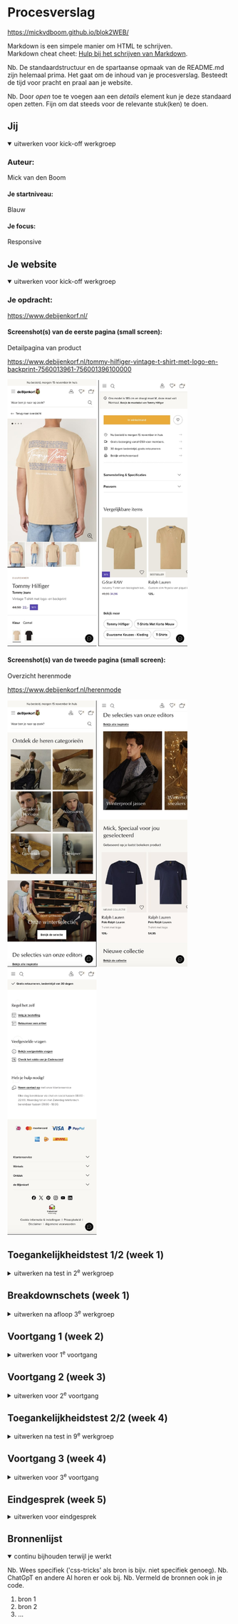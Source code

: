 # Procesverslag
https://mickvdboom.github.io/blok2WEB/

Markdown is een simpele manier om HTML te schrijven.  
Markdown cheat cheet: [Hulp bij het schrijven van Markdown](https://github.com/adam-p/markdown-here/wiki/Markdown-Cheatsheet).

Nb. De standaardstructuur en de spartaanse opmaak van de README.md zijn helemaal prima. Het gaat om de inhoud van je procesverslag. Besteedt de tijd voor pracht en praal aan je website.

Nb. Door *open* toe te voegen aan een *details* element kun je deze standaard open zetten. Fijn om dat steeds voor de relevante stuk(ken) te doen.





## Jij

<details open>
  <summary>uitwerken voor kick-off werkgroep</summary>

  ### Auteur:
  Mick van den Boom

  #### Je startniveau:
  Blauw

  #### Je focus:
  Responsive
 
</details>





## Je website

<details open>
  <summary>uitwerken voor kick-off werkgroep</summary>

  ### Je opdracht:
 https://www.debijenkorf.nl/

  #### Screenshot(s) van de eerste pagina (small screen): 
  Detailpagina van product  
  
  https://www.debijenkorf.nl/tommy-hilfiger-vintage-t-shirt-met-logo-en-backprint-7560013961-756001396100000
  
  <img src="readme-images/1e-deel-pag-1.jpg" width="200px" alt="eerste pagina foto een">
  <img src="readme-images/2e-deel-pag-1.jpg" width="200px" alt="eerste pagina foto een">

  #### Screenshot(s) van de tweede pagina (small screen):
  Overzicht herenmode
  
  https://www.debijenkorf.nl/herenmode
  
 <img src="readme-images/1e-deel-pag-2.jpg" width="200px" alt="omschrijving van de pagina">
 <img src="readme-images/2e-deel-pag-2.jpg" width="200px" alt="tweede pagina foto twee">
 <img src="readme-images/3e-deel-pag-2.jpg" width="200px" alt="tweede pagina foto twee">
</details>



## Toegankelijkheidstest 1/2 (week 1)

<details>
  <summary>uitwerken na test in 2<sup>e</sup> werkgroep</summary>

  ### Bevindingen
  Lijst met je bevindingen die in de test naar voren kwamen:
  
WCAG

Website: debijenkorf.nl 

Naam: Mick van den Boom

Test: 1

Content
1. Duidelijk taalgebruik
2. Unieke beschrijving knoppen

Opmerkingen content
1. Goede omschrijvingen van producten en andere onderdelen. Net verwoord maar niet te ingewikkeld. Op de homepagina staat bij het deel van de wintercollectie de tekst “Pak dit seizoen groots uit met wollen winteritems die jouw unieke stijl weerspiegelen”, deze tekst kan natuurlijk duidelijker maar hier is bewust voor gekozen omdat de bijenkorf een wat duurdere en exclusievere sfeer af wilt geven door wat duurdere en lastigere woorden te gebruiken.
2. Het spreekt bij een kledingwinkel voor zich wat je kiest als je op mannen of vrouwen klikt. Toch zijn deze knoppen redelijk kortaf aangezien ze niet een duidelijk make wat je gaat zien. Als ik verder naar beneden scroll kom ik aan bij het onderdeel met de FAQ, bestellingen volgen en hulp vragen. Dit deel is duidelijker. De knoppen hier zeggen dingen zoals “bekijk veelgestelde vragen” en “volg je bestelling”. De knoppen op de site verschillen dus, een deel is te direct en een deel is duidelijk.
   
<br>

Global code
1. Valideer uw html
2. Gebruik een lang-attribuut op het html element
3. Geef elke pagina een unieke titel
4. Zorg ervoor dat viewport-zoom niet is uitgeschakeld

Opmerkingen global code 
1. De code is lastig te valideren, als ik dit doe op de W3C site dan krijg ik een 403 forbidden error. Ik heb vervolgens zelf elementen van de code in VSC geplakt waaruit bleek dat de site zeker wat errors bevat. Ondanks de normale functionaliteit op het eerste blik kan dit natuurlijk leiden tot problemen.
2. Er is gebruikt gemaakt van het lang attribuut, de taal is ingesteld op NL-NL.
3. Iedere pagina bevat een andere titel, als ik op de homepagina de titel bekijk staat er “de Bijenkorf • Mode, Cosmetica & Interieur • Snel in huis”. Als ik vervolgens naar de pagina ga met herenmode veranderd de titel naar “Herenmode • de Bijenkorf • Gratis retourneren”.
4. De viewport is uitgeschakeld, het is onmogelijk om op mijn telefoon in te zoomen op de site. Op laptop kan dit wel maar het hoort op telefoon uiteraard ook te werken.


Toetsenbord
1. Zorg voor een duidelijke stijl bij interactieve elementen waarnaar wordt genavigeerd
2. Zorg ervoor dat de focus volgorde overeenkomt met de beeld indeling.

Opmerkingen toetsenbord
1. De geselecteerde elementen worden duidelijk geselecteerd, tijdens het navigeren is het dus duidelijk te zien waar je je begeeft. Het enige opvallende tijdens het navigeren is dat ik vast kwam te zitten toen ik langs de zoekbalk kwam, hierna kan ik niet verder door tab te gebruiken.
2. De focus volgorde is logisch, iedere keer voordat ik op tab klik kan ik al voorspellen welk element als volgende geselecteerd zal gaan worden.
   

Mobiel en aanraking
1. Bekijk of de site gedraaid kan worden
2. Verwijder horizontaal scrollen
3. Zorg ervoor dat knoppen en links makkelijk gebruikt kunnen worden (grootte en positie)
4. Zorg voor genoeg witruimte tussen interactieve elementen voor scroll ruimte

Opmerkingen mobiel en aanraking 
1. De site kan iedere mogelijke kant op gedraaid worden.
2. Het grootste deel van de site bevat geen mogelijkheid om horizontaal te scrollen dus dit is goed. De enige onderdelen waar je horizontaal kan scrollen zijn de overzichten van kleding waar je bijvoorbeeld kan scrollen door recent bekeken of aanbevolen voor jou.
3. Alle knoppen en links zijn van goede grootte waardoor de site dus goed toegankelijk is op mobiel.
4. Over het algemeen bevat de site genoeg witruimte, het enige onderdeel waar hier geen sprake van is is bij het begin van iedere pagina waar je moet kiezen tussen de verschillende kleding opties. (Bijvoorbeeld op het homescherm de opties man, vrouw, kinderen, etc), deze vlakken staan te dicht op elkaar en deze sectie bevat nauwelijks witruimte.
   

Headings
1. Gebruik header elementen om nieuwe content te introduceren
2. Gebruik maar één h1 element per pagina
3. Header elementen moeten in een logische volgorde worden geschreven
4. Sla geen heading levels over

Opmerkingen headings
1. Ieder nieuwe element bevat een header, hier is dus goed over nagedacht.
2. De website maakt gebruik van maar één h1 element per pagina.
3. De opbouw van de h1, h2 en h3 elementen die de site bevat zijn logisch verdeelt en zorgen voor een goede structuur.
4. De site maakt gebruik van h1, h2 en h3 headings, er word dus niks overgeslagen.
   

Lists
1. Maak gebruik van de elementen ol, ul en dl voor content die in een lijst hoort

Opmerkingen lists
1. De site maakt zeker gebruik van lists. Door te inspecteren heb ik gevonden dat bijvoorbeeld bij de footer gebruik word gemaakt van een unordered list.
   

Images
1. Zorg ervoor dat alle img elementen een alt attribuut hebben
2. Zorg ervoor dat alle decoratieve img een null alt attribuut hebben
3. Bied een tekst alternatief voor grote img zoals grafieken en kaarten
4. Voor een img met tekst, zorg ervoor dat de alt omschrijving de tekst bevat

Opmerkingen images
1.  Er word goed gebruik gemaakt van alt attributen, als ik bijvoorbeeld bij de detailpagina van een t shirt naar de alt tekst van de foto ga kijken staat er "Tommy Hilfiger - Vintage T-shirt met logo- en backprint - Camel”.
2. Op de site word nauwelijks gebruik gemaakt van decoratieve foto’s, de enige foto die ik kon bedenken was de foto van het logo bovenaan de pagina. Nadat ik deze heb opgezocht in de code kon ik geen alt tekst vinden bij deze foto.
3. Ik heb op de site geen foto’s van mappen of grafieken kunnen vinden. Als deze er wel zouden zijn ga ik ervan uit dat deze ook een alt tekst zouden hebben aangezien de rest dit ook heeft.
4. De foto’s met tekst erin bevatten geen alt tekst die ook de tekst op de foto omschrijft. Deze tekst wordt apart in de code geschreven.
   

Media (video and audio)
1. Zorg ervoor dat media niet automatisch afspeelt
2. Zorg ervoor dat alle media gepauzeerd kan worden
3. Zorg voor ondertiteling bij video’s
4. Zorg voor transcripties bij geluid

Opmerkingen media (video en audio)
1. Op de homepagina bevindt zich meteen een video of gif die automatisch afspeelt.
2. De video op het homescherm kan niet gepauzeerd worden.
3. De video heeft geen ondertiteling maar bevat ook geen geluid.
4. De website bevat geen audio mogelijkheden en dus ook geen transcriptie.
   

Controls
1. Gebruik een a element voor links
2. Zorg ervoor dat links herkenbaar zijn als links
3. Zorg ervoor dat controls de staat :focus hebben
4. Gebruik het button element voor knoppen
5. Zorg voor een skip link en zorg dat deze zichtbaar is wanneer gefocust
6. Identificeer links die geopend worden in een nieuwe tab of venster worden geopend.

Opmerkingen controls
1. Na de code de inspecteren heb ik gevonden dat de links inderdaad met een a element gecodeerd zijn.
2. Alle links zijn duidelijk te herkennen door middel van de streep onder de tekst.
3. ?
4. Voor de knoppen op de site wordt geen gebruik gemaakt van het button attribuut. Ook de knoppen worden gecodeerd met een a element.
5. ?
6. De links die naar een andere tab gaan maken wel duidelijk dat je naar een andere pagina gaat. Bijvoorbeeld bij het bekijken van de locatie van het filiaal in Amsterdam staat de knop “bekijk in Google Maps”, het spreekt dan voor zich dat je een nieuwe tab opent.
   

Apprearance
1. Kijk of light- en dark mode worden ondersteund
2. Bekijk of de hoge contrast modus wordt ondersteund
3. Zet de tekst grootte op 200%
4. Zorg ervoor dat informatie niet alleen wordt overgebracht via kleur

Opmerkingen appearance
1. Nadat ik mijn voorkeur op google chrome op dark mode heb gezet blijft de pagina van de bijenkorf spierwit.
2. ?
3. De tekstgrootte is aan te passen, alleen zorgt dit er wel voor dat sommige onderdelen van de site in elkaar vallen.
4. Informatie wordt niet overgebracht via kleur, dit wordt voornamelijk gedaan door middel van verschillende lettergrootten.
   

Animation
1. Zorg ervoor dat animaties subtiel zijn en niet te druk
2. Zorg voor een mechanisme om achtergrond videos te pauzeren
3. Zorg ervoor dat alle animaties voldoen aan mediaquery voorkeur reduced motion

Opmerkingen animation
1. De animatie op het homescherm is erg groot en druk.
2. De animatie op het homescherm is niet te pauzeren.
3. ?
   

Color contrast
1. Bekijk het contrast voor alle normale teksten
2. Bekijk het contrast voor alle grote teksten
3. Bekijk het contrast voor alle iconen
4. Bekijk tekst die fotos of videos overlapt
5. Bekijk aangepaste selectie kleuren

Opmerkingen color contrast
1. Alle normale teksten zijn gemakkelijk te lezen aangezien ze allemaal zwart zijn op een witte achtergrond.
2. Alle grote teksten zijn ook makkelijk te zien aangezien de tekst zwart is en de achtergrond wit.
3. Alle iconen zijn goed te zien aangezien ze net zoals de tekst op een witte achtergrond staan.
4. De tekst is te lezen maar niet altijd even duidelijk. In sommige gevallen draagt de persoon op de afbeelding bijvoorbeeld witte kleding waardoor de witte tekst niet meer zo goed is te lezen door het slechte contrast.
5. ?
</details>



## Breakdownschets (week 1)

<details>
  <summary>uitwerken na afloop 3<sup>e</sup> werkgroep</summary>

  ### de hele pagina: 
  <img src="readme-images/breakdown-schets-1.png" width="400px" alt="breakdown van de eerste pagina">
  <img src="readme-images/breakdown-schets-2.png" width="400px" alt="breakdown van de tweede pagina">

  ### dynamisch deel (bijv menu): 
  <img src="readme-images/dummy-plaatje.jpg" width="375px" alt="breakdown van een dynamisch deel">

  ### wellicht nog een dynamisch deel (bijv filter): 
  <img src="readme-images/dummy-plaatje.jpg" width="375px" alt="breakdown van nog een dynamisch deel">

</details>





## Voortgang 1 (week 2)

<details>
  <summary>uitwerken voor 1<sup>e</sup> voortgang</summary>

  ### Stand van zaken
  hier dit ging goed & dit was lastig (neem ook screenshots op van delen van je website en code)


  ### Agenda voor meeting
  samen met je groepje opstellen

  | student 1      | student 2          | student 3    | student 4        |
  | ---            | ---                | ---          | ---              |
  | dit bespreken  | en dit             | en ik dit    | en dan ik dat    |
  | en dat ook nog | dit als er tijd is | nog een punt | dit wil ik zeker |
  | ...            | ...                | ...          | ...              |


  ### Verslag van meeting
  hier na afloop snel de uitkomsten van de meeting vastleggen

  - punt 1
  - punt 2
  - nog een punt
  - ...

</details>





## Voortgang 2 (week 3)

<details>
  <summary>uitwerken voor 2<sup>e</sup> voortgang</summary>

  ### Stand van zaken
  hier dit ging goed & dit was lastig (neem ook screenshots op van delen van je website en code)


  ### Agenda voor meeting
  samen met je groepje opstellen

  | student 1      | student 2          | student 3    | student 4        |
  | ---            | ---                | ---          | ---              |
  | dit bespreken  | en dit             | en ik dit    | en dan ik dat    |
  | en dat ook nog | dit als er tijd is | nog een punt | dit wil ik zeker |
  | ...            | ...                | ...          | ...              |


  ### Verslag van meeting
  hier na afloop snel de uitkomsten van de meeting vastleggen

  - punt 1
  - punt 2
  - nog een punt
- ...

</details>





## Toegankelijkheidstest 2/2 (week 4)

<details>
  <summary>uitwerken na test in 9<sup>e</sup> werkgroep</summary>

  ### Bevindingen
  Lijst met je bevindingen die in de test naar voren kwamen (geef ook aan wat er verbeterd is):

</details>





## Voortgang 3 (week 4)

<details>
  <summary>uitwerken voor 3<sup>e</sup> voortgang</summary>

  ### Stand van zaken
  hier dit ging goed & dit was lastig (neem ook screenshots op van delen van je website en code)


  ### Agenda voor meeting
  samen met je groepje opstellen

  | student 1      | student 2          | student 3    | student 4        |
  | ---            | ---                | ---          | ---              |
  | dit bespreken  | en dit             | en ik dit    | en dan ik dat    |
  | en dat ook nog | dit als er tijd is | nog een punt | dit wil ik zeker |
  | ...            | ...                | ...          | ...              |


  ### Verslag van meeting
  hier na afloop snel de uitkomsten van de meeting vastleggen

  - punt 1
  - punt 2
  - nog een punt
  - ...

</details>





## Eindgesprek (week 5)

<details>
  <summary>uitwerken voor eindgesprek</summary>

  ### Je uitkomst - karakteristiek screenshots:
  <img src="readme-images/dummy-plaatje.jpg" width="375px" alt="uitomst opdracht 1">


  ### Dit ging goed/Heb ik geleerd: 
  Korte omschrijving met plaatjes

  <img src="readme-images/dummy-plaatje.jpg" width="375px" alt="top">


  ### Dit was lastig/Is niet gelukt:
  Korte omschrijving met plaatjes

  <img src="readme-images/dummy-plaatje.jpg" width="375px" alt="bummer">
</details>





## Bronnenlijst

<details open>
  <summary>continu bijhouden terwijl je werkt</summary>

  Nb. Wees specifiek ('css-tricks' als bron is bijv. niet specifiek genoeg). 
  Nb. ChatGpT en andere AI horen er ook bij.
  Nb. Vermeld de bronnen ook in je code.

  1. bron 1
  2. bron 2
  3. ...

</details>
